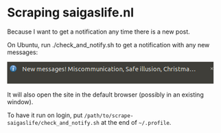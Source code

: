 # Scraping saigaslife.nl

Because I want to get a notification any time there is a new post.

On Ubuntu, run ./check_and_notify.sh to get a notification with any new messages:

![notify-send](./notification.png)

It will also open the site in the default browser (possibly in an existing window).

To have it run on login, put `/path/to/scrape-saigaslife/check_and_notify.sh` at the end of `~/.profile`.
